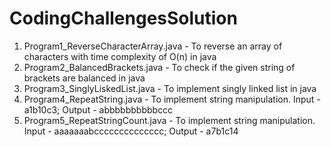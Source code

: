 # CodingChallengesSolution

1) Program1_ReverseCharacterArray.java     -   To reverse an array of characters with time complexity of O(n) in java <br>
2) Program2_BalancedBrackets.java          -   To check if the given string of brackets are balanced in java <br>
3) Program3_SinglyLiskedList.java          -   To implement singly linked list in java <br>
4) Program4_RepeatString.java              -   To implement string manipulation. Input - a1b10c3; Output - abbbbbbbbbbccc  
5) Program5_RepeatStringCount.java         -   To implement string manipulation. Input - aaaaaaabcccccccccccccc; Output - a7b1c14  
